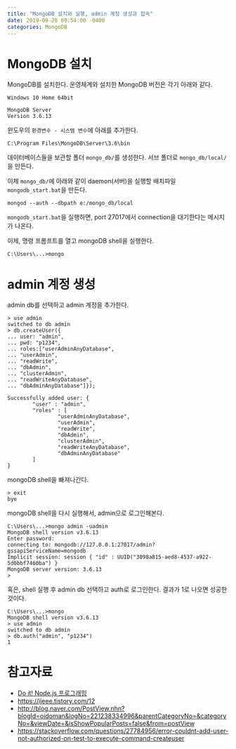 ```yaml
---
title: "MongoDB 설치와 실행, admin 계정 생성과 접속"
date: 2019-09-28 09:54:00 -0400
categories: MongoDB
---
```


# MongoDB 설치

MongoDB를 설치한다. 운영체계와 설치한 MongoDB 버전은 각기 아래와 같다.

    Windows 10 Home 64bit

    MongoDB Server
    Version 3.6.13

윈도우의 `환경변수 - 시스템 변수`에 아래를 추가한다.

```
C:\Program Files\MongoDB\Server\3.6\bin
```

데이터베이스들을 보관할 폴더 `mongo_db/`를 생성한다. 서브 폴더로 `mongo_db/local/`을 만든다.

이제 `mongo_db/`에 아래와 같이 daemon(서버)을 실행할 배치파일 `mongodb_start.bat`을 만든다.

```
mongod --auth --dbpath e:/mongo_db/local
```

`mongodb_start.bat`을 실행하면, port 27017에서 connection을 대기한다는 메시지가 나온다.

이제, 명령 프롬프트를 열고 mongoDB shell을 실행한다.

```
C:\Users\...>mongo
```

# admin 계정 생성

admin db를 선택하고 admin 계정을 추가한다.

```
> use admin
switched to db admin
> db.createUser({
... user: "admin",
... pwd: "p1234",
... roles:["userAdminAnyDatabase",
... "userAdmin",
... "readWrite",
... "dbAdmin",
... "clusterAdmin",
... "readWriteAnyDatabase",
... "dbAdminAnyDatabase"]});

Successfully added user: {
        "user" : "admin",
        "roles" : [
                "userAdminAnyDatabase",
                "userAdmin",
                "readWrite",
                "dbAdmin",
                "clusterAdmin",
                "readWriteAnyDatabase",
                "dbAdminAnyDatabase"
        ]
}
```

mongoDB shell을 빠져나간다.

```
> exit
bye
```

mongoDB shell을 다시 실행해서, admin으로 로그인해본다.

```
C:\Users\...>mongo admin -uadmin
MongoDB shell version v3.6.13
Enter password:
connecting to: mongodb://127.0.0.1:27017/admin?gssapiServiceName=mongodb
Implicit session: session { "id" : UUID("3098a815-aed8-4537-a922-5d0bbf7460ba") }
MongoDB server version: 3.6.13
>
```

혹은, shell 실행 후 admin db 선택하고 auth로 로그인한다.
결과가 1로 나오면 성공한 것이다.

```
C:\Users\...>mongo
MongoDB shell version v3.6.13
> use admin
switched to db admin
> db.auth("admin", "p1234")
1
```

# 참고자료
- [Do it! Node.js 프로그래밍](http://www.yes24.com/Product/Goods/36886447)
- https://ijeee.tistory.com/12
- http://blog.naver.com/PostView.nhn?blogId=oidoman&logNo=221238334996&parentCategoryNo=&categoryNo=&viewDate=&isShowPopularPosts=false&from=postView
- https://stackoverflow.com/questions/27784956/error-couldnt-add-user-not-authorized-on-test-to-execute-command-createuser
